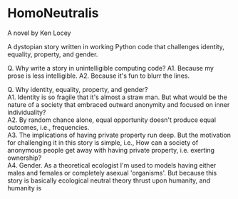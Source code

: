 # HomoNeutralis

A novel by Ken Locey

A dystopian story written in working Python code that challenges identity, equality, property, and gender.


Q. Why write a story in unintelligible computing code?
A1. Because my prose is less intelligible.
A2. Because it's fun to blurr the lines.

Q. Why identity, equality, property, and gender?  
A1. Identity is so fragile that it's almost a straw man. But what would be the nature of a society that embraced outward anonymity and focused on inner individuality?  
A2. By random chance alone, equal opportunity doesn't produce equal outcomes, i.e., frequencies.  
A3. The implications of having private property run deep. But the motivation for challenging it in this story is simple, i.e., How can a society of anonymous people get away with having private property, i.e. exerting ownership?  
A4. Gender. As a theoretical ecologist I'm used to models having either males and females or completely asexual 'organisms'. But because this story is basically ecological neutral theory thrust upon humanity, and humanity is 
